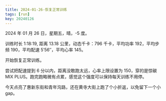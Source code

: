 ```yaml
---
title: 2024-01-26-恢复正常训练
tags: [run]
key: 20240126
---
```


2024 年 01 月 26 日，星期五，晴，-5 度。

训练时长 1:18:19, 距离 13.18 公里，动态千卡：796 千卡，平均功率 192，平均步频 190，平均配速 5&prime;56&prime;&prime;，平均心率 145。

开始恢复正常训练。

<!--more-->

尝试把配速提到 6 分以内，距离没敢跑太远，心率上限设置为 150，穿的是惊碳 MIX PLUS。跑完跑略微有点累，感觉这个强度可以保持每天训练不用停。

今天点亮了惠新东街和青年沟路，还在黄寺大街上跑了个小折返，以免留下一个小 gap。

<div class="strava-embed-placeholder" data-embed-type="activity" data-embed-id="10629722482" data-style="standard"></div><script src="https://strava-embeds.com/embed.js"></script>

